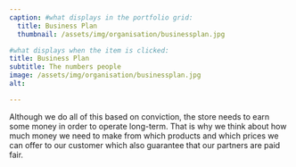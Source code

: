 ```yaml
---
caption: #what displays in the portfolio grid:
  title: Business Plan
  thumbnail: /assets/img/organisation/businessplan.jpg

#what displays when the item is clicked:
title: Business Plan
subtitle: The numbers people
image: /assets/img/organisation/businessplan.jpg
alt:

---
```

Although we do all of this based on conviction, the store needs to earn some money in order to operate long-term. That is why we think about how much money we need to make from which products and which prices we can offer to our customer which also guarantee that our partners are paid fair.
